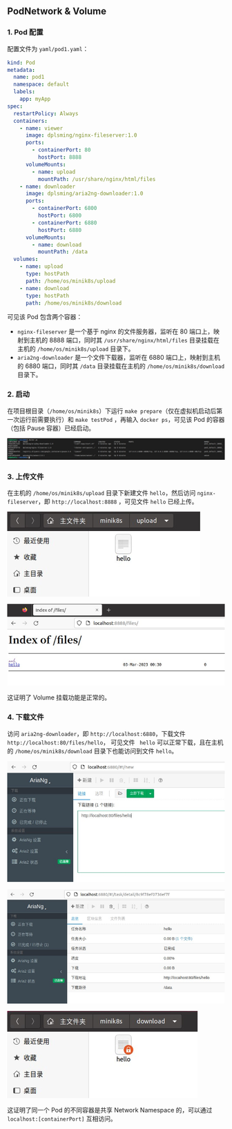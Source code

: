 ## PodNetwork & Volume

### 1. Pod 配置

配置文件为 `yaml/pod1.yaml`：

```yaml
kind: Pod
metadata:
  name: pod1
  namespace: default
  labels:
    app: myApp
spec:
  restartPolicy: Always
  containers:
    - name: viewer
      image: dplsming/nginx-fileserver:1.0
      ports:
        - containerPort: 80
          hostPort: 8888
      volumeMounts:
        - name: upload
          mountPath: /usr/share/nginx/html/files
    - name: downloader
      image: dplsming/aria2ng-downloader:1.0
      ports:
        - containerPort: 6800
          hostPort: 6800
        - containerPort: 6880
          hostPort: 6880
      volumeMounts:
        - name: download
          mountPath: /data
  volumes:
    - name: upload
      type: hostPath
      path: /home/os/minik8s/upload
    - name: download
      type: hostPath
      path: /home/os/minik8s/download
```

可见该 Pod 包含两个容器：

- `nginx-fileserver` 是一个基于 nginx 的文件服务器，监听在 80 端口上，映射到主机的 8888
  端口，同时其 `/usr/share/nginx/html/files` 目录挂载在主机的 `/home/os/minik8s/upload` 目录下。
- `aria2ng-downloader` 是一个文件下载器，监听在 6880 端口上，映射到主机的 6880 端口，同时其 `/data`
  目录挂载在主机的 `/home/os/minik8s/download` 目录下。

### 2. 启动

在项目根目录（`/home/os/minik8s`）下运行 `make prepare`（仅在虚拟机启动后第一次运行前需要执行）和 `make testPod`
，再输入 `docker ps`，可见该 Pod 的容器（包括 Pause 容器）已经启动。

![](image/1.jpg)

### 3. 上传文件

在主机的 `/home/os/minik8s/upload` 目录下新建文件 `hello`，然后访问 `nginx-fileserver`，即 `http://localhost:8888`
，可见文件 `hello` 已经上传。

![](image/2.jpg)

![](image/3.jpg)

这证明了 Volume 挂载功能是正常的。

### 4. 下载文件

访问 `aria2ng-downloader`，即 `http://localhost:6880`，下载文件 `http://localhost:80/files/hello`， 可见文件 `
hello` 可以正常下载，且在主机的 `/home/os/minik8s/download` 目录下也能访问到文件 `hello`。

![](image/4.jpg)

![](image/5.jpg)

![](image/6.jpg)

这证明了同一个 Pod 的不同容器是共享 Network Namespace 的，可以通过 `localhost:[containerPort]` 互相访问。